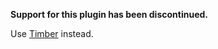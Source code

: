 **Support for this plugin has been discontinued.**

Use [Timber](https://github.com/jarednova/timber) instead.
